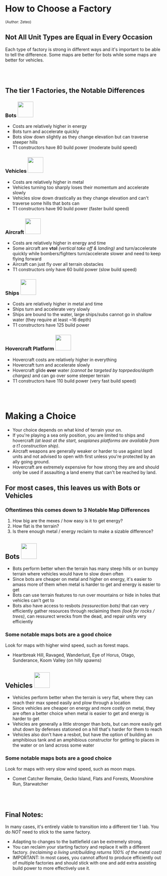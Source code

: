 # How to Choose a Factory
<sup>(Author: Zeteo)</sup>

## Not All Unit Types are Equal in Every Occasion

Each type of factory is strong in different ways and it's important to be able to tell the difference. Some maps are better for bots while some maps are better for vehicles.

<br><br>

## The tier 1 Factories, the Notable Differences


### Bots <img src="https://github.com/user-attachments/assets/6babb1e0-dd1d-48a9-a29a-4a1dc17ee92f" width="50" height="50">

  - Costs are relatively higher in energy
  - Bots turn and accelerate quickly
  - Bots slow down slightly as they change elevation but can traverse steeper hills
  - T1 constructors have 80 build power (moderate build speed)


### Vehicles  <img src="https://github.com/user-attachments/assets/78cc2b66-6491-46e2-9c72-747dbb36d079" width="50" height="50">

  - Costs are relatively higher in metal
  - Vehicles turning too sharply loses their momentum and accelerate slowly
  - Vehicles slow down drastically as they change elevation and can't traverse some hills that bots can
  - T1 constructors have 90 build power (faster build speed)


### Aircraft <img src="https://github.com/user-attachments/assets/0686505a-3a44-4f52-b30b-20ca263bba79" width="50" height="50">

  - Costs are relatively higher in energy and time
  - Some aircraft are **vtol** *(vertical take off & landing)* and turn/accelerate quickly while bombers/fighters turn/accelerate slower and need to keep flying forward
  - Aircraft can just fly over all terrain obstacles
  - T1 constructors only have 60 build power (slow build speed)


### Ships <img src="https://github.com/user-attachments/assets/953a48d3-5064-4921-bc70-7369a8fc7903" width="50" height="50">

  - Costs are relatively higher in metal and time
  - Ships turn and accelerate very slowly
  - Ships are bound to the water, large ships/subs cannot go in shallow water (they require at least ~16 depth)
  - T1 constructors have 125 build power


### Hovercraft Platform <img src="https://github.com/user-attachments/assets/42bec24a-3f15-47c4-9126-f45209bf13d2" width="50" height="50">

  - Hovercraft costs are relatively higher in everything
  - Hovercraft turn and accelerate slowly
  - Hovercraft glide **over** water *(cannot be targeted by toprpedos/depth charges)* and can go over some steeper terrain
  - T1 constructors have 110 build power (very fast build speed)

<br><br>

# Making a Choice

- Your choice depends on what kind of terrain your on. 
- If you're playing a sea only position, you are limited to ships and hovercraft *(at least at the start, seaplanes platforms are available from a t1 construction ship)*.
- Aircraft weapons are generally weaker or harder to use against land units and not advised to open with first unless you're protected by an ally going ground.
- Hovercraft are extremely expensive for how strong they are and should only be used if assaulting a land enemy that can't be reached by land.

## For most cases, this leaves us with Bots or Vehicles

### Oftentimes this comes down to 3 Notable Map Differences
1. How big are the mexes / how easy is it to get energy?
2. How flat is the terrain?
3. Is there enough metal / energy reclaim to make a sizable difference?

## Bots <img src="https://github.com/user-attachments/assets/6babb1e0-dd1d-48a9-a29a-4a1dc17ee92f" width="50" height="50">

- Bots perform better when the terrain has many steep hills or on bumpy terrain where vehicles would have to slow down often
- Since bots are cheaper on metal and higher on energy, it's easier to amass more of them when metal is harder to get and energy is easier to get
- Bots can use terrain features to run over mountains or hide in holes that vehicles can't get to
- Bots also have access to resbots *(ressurection bots)* that can very efficiently gather resources through reclaiming them *(look for rocks / trees)*,  can ressurect wrecks from the dead, and repair units very efficiently

### Some notable maps bots are a good choice
Look for maps with higher wind speed, such as forest maps.
- Heartbreak Hill, Ravaged, Wanderlust, Eye of Horus, Otago, Sunderance, Koom Valley (on hilly spawns)
## Vehicles <img src="https://github.com/user-attachments/assets/78cc2b66-6491-46e2-9c72-747dbb36d079" width="50" height="50">

- Vehicles perform better when the terrain is very flat, where they can reach their max speed easily and plow through a location
- Since vehicles are cheaper on energy and more costly on metal, they are often a better choice when metal is easier to get and energy is harder to get
- Vehicles are generally a little stronger than bots, but can more easily get shut down by defenses stationed on a hill that's harder for them to reach
- Vehicles also don't have a resbot, but have the option of building an amphibious tank and an amphibious constructor for getting to places in the water or on land across some water

### Some notable maps bots are a good choice
Look for maps with very slow wind speed, such as moon maps.
- Comet Catcher Remake, Gecko Island, Flats and Forests, Moonshine Run, Starwatcher

<br><br>
## Final Notes:
In many cases, it's entirely viable to transition into a different tier 1 lab. You do _NOT_ need to stick to the same factory.
- Adapting to changes to the battlefield can be extremely strong.
- You can reclaim your starting factory and replace it with a different factory. *(reclaiming a living unit/building returns 100% of the metal cost)*
- IMPORTANT: In most cases, you cannot afford to produce efficiently out of multiple factories and should stick with one and add extra assisting build power to more effectively use it.








